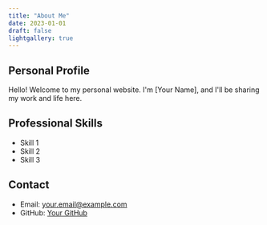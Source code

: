 ```yaml
---
title: "About Me"
date: 2023-01-01
draft: false
lightgallery: true
---
```


## Personal Profile

Hello! Welcome to my personal website. I'm [Your Name], and I'll be sharing my work and life here.

## Professional Skills

- Skill 1
- Skill 2
- Skill 3

## Contact

- Email: your.email@example.com
- GitHub: [Your GitHub](https://github.com/yourusername) 